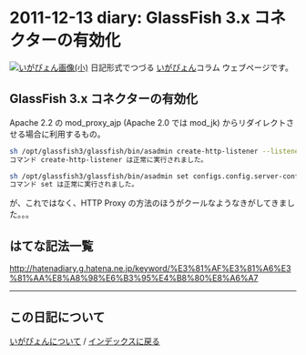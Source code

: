2011-12-13 diary:  GlassFish 3.x コネクターの有効化
=====================================================================================================
[![いがぴょん画像(小)](https://igapyon.github.io/diary/images/iga200306s.jpg "いがぴょん")](https://igapyon.github.io/diary/memo/memoigapyon.html) 日記形式でつづる [いがぴょん](https://igapyon.github.io/diary/memo/memoigapyon.html)コラム ウェブページです。

##  GlassFish 3.x コネクターの有効化


Apache 2.2 の mod_proxy_ajp (Apache 2.0 では mod_jk) からリダイレクトさせる場合に利用するもの。

```sh
sh /opt/glassfish3/glassfish/bin/asadmin create-http-listener --listenerport 8009 --listeneraddress 0.0.0.0 --defaultvs server jk-connector
コマンド create-http-listener は正常に実行されました。
```

```sh
sh /opt/glassfish3/glassfish/bin/asadmin set configs.config.server-config.network-config.network-listeners.network-listener.jk-connector.jk-enabled=true
コマンド set は正常に実行されました。
```

が、これではなく、HTTP Proxy の方法のほうがクールなようなきがしてきました。。。


##  はてな記法一覧

http://hatenadiary.g.hatena.ne.jp/keyword/%E3%81%AF%E3%81%A6%E3%81%AA%E8%A8%98%E6%B3%95%E4%B8%80%E8%A6%A7



----------------------------------------------------------------------------------------------------

## この日記について
[いがぴょんについて](http://www.igapyon.jp/igapyon/diary/memo/memoigapyon.html) / [インデックスに戻る](https://igapyon.github.io/diary/idxall.html)
